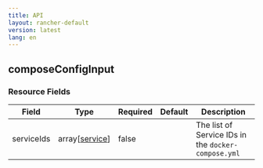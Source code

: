```yaml
---
title: API
layout: rancher-default
version: latest
lang: en
---
```


## composeConfigInput





### Resource Fields

Field | Type | Required | Default | Description
---|---|---|---|---
serviceIds | array[[service]({{site.baseurl}}/rancher/{{page.version}}/{{page.lang}}/api/api-resources/service/)] | false |  | The list of Service IDs in the `docker-compose.yml`

